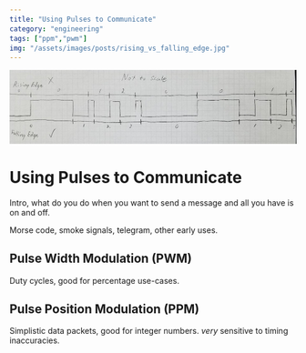 ```yaml
---
title: "Using Pulses to Communicate"
category: "engineering"
tags: ["ppm","pwm"]
img: "/assets/images/posts/rising_vs_falling_edge.jpg"
---
```


![Rising vs Falling Edge](/assets/images/posts/rising_vs_falling_edge.jpg)

<!--
Notes:

Morse code, smoke signals, sending data when all you have is on and off. Digital vs analog (ones and zeros in rapid succession, vs variable values directly embedded).
-->

# Using Pulses to Communicate

Intro, what do you do when you want to send a message and all you have is on and off.

Morse code, smoke signals, telegram, other early uses.

## Pulse Width Modulation (PWM)

Duty cycles, good for percentage use-cases.

## Pulse Position Modulation (PPM)

Simplistic data packets, good for integer numbers. _very_ sensitive to timing inaccuracies.